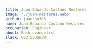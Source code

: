 ```yaml
---
title: Juan Eduardo Castaño Nestares
image: './juan-nestares.webp'
github: juancho386
name: Juan Eduardo Castaño Nestares
occupation: Engineer
about: Bash evangelist
slack: U02T58USW3W
---
```


